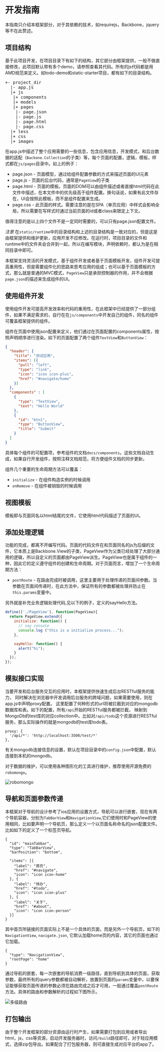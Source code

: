 # 开发指南
本指南只介绍本框架部分，对于其依赖的技术，如requirejs，Backbone，jquery等不在此赘述。

## 项目结构
基于此项目开发，在项目目录下有如下的结构，其它部分由框架提供，一般不做直接修改，此项目默认带有多个demo，请参照查看其代码。所有的js代码都是用AMD规范来定义。如todo-demo和static-starter项目，都有如下的目录结构。
<pre>
+- project_dir
  |- app.js
  |+ js
   |+ components
   |+ models
   |+ pages
    |- page.json
    |- page.js
    |- page.html
    |- page.css
  |+ less
  |+ css
  |+ images
</pre>

在app.js中描述了整个应用需要的一些信息，包含应用信息，开发模式，和后台数据的适配（`Backone.Collection`的子类）等，每个页面的配置，逻辑，模板，样式都在`js/pages`目录中。如上的例子：
* page.json - 页面模型，通过给组件配置参数的方式来描述页面的UI元素
* page.js - 页面的后台代码，通常是`PageView`的子类
* page.html - 页面的模板。页面的DOM可以由组件描述或者直接html代码在此文件中描述，在本文件中的优先级高于组件配置。换句话说，如果有此文件存在，UI会按照此模板，而不是组件配置来生成。
* page.css - 此页面的样式。需要注意的是在SPA（单页应用）中样式会影响全局，所以需要在写样式时通过当前页面的id或者class来限定上下文。

值得注意的是以上四个文件不是一定同时需要的，可以只有page.json配置文件。

*注意* 在`static/runtime`中的目录结构和上述的目录结构是一致对应的，但是这是由框架提供和维护更新，应用开发不应修改。在运行时，项目目录的文件和runtime中的文件夹会合并到一起，所以在编写模块，声明依赖时，都认为是在相同目录中即可。

本框架支持灵活的开发模式，基于组件开发或者基于页面模板开发，组件开发可提高重用性，但是需要组件化的思路来思考应用的组成；也可以基于页面模板的方式，那么就是普通的MVC模式，`PageView`只是承担控制器的作用，并不会根据`page.json`的描述来生成组件的UI。

## 使用组件开发
使用组件开发可提高开发效率和代码的重用性，在此框架中已经提供了一部分组件，如果不满足需求的，自行在在`js/components`中开发自己的组件，同名的组件可覆盖框架提供的组件。

组件在页面中使用json配置来定义，他们通过在页面配置的components属性，按照声明顺序进行渲染。如下的页面配置了两个组件`TextView`和`ButtonView`：
```json
{
  "header": {
    "title": "测试应用",
    "items": [{
      "pull": "left",
      "type": "link",
      "icon": "icon icon-plus",
      "href": "#navigate/home"
    }]
  },
  "components" : [
    {
      "type": "TextView",
      "text": "Hello World"
    },
    {
      "id": "btn1",
      "type": "ButtonView",
      "title": "Submit"
    }
  ]
}
```
具体每个组件的可配置项，参考组件的文档`docs/components`。这些文档自动生成，如果自行开发组件，按照注释文档规范，将方便组件文档的同步更新。

组件几个重要的生命周期方法可以覆盖：
* `initialize` - 在组件构造实例的时候调用
* `onRemove` - 在组件被销毁的时候调用

## 视图模板
模板即与页面同名以html结尾的文件，它使用html代码描述了页面的UI。

## 添加处理逻辑
功能的完成，都离不开编写代码。页面的代码文件在和页面同名的js为后缀的文件，它本质上是Backbone.View的子类，PageView作为父类已经处理了大部分通用的逻辑，所以自定义的页面都由PageView派生。PageView也是属于组件的一种，因此它的定义遵守组件的创建和生命周期。对于页面而言，增加了一个生命周期方法：

* `postRoute` - 在路由完成时被调用，这里主要用于处理传递的页面间参数。当参数在页面间传递时，在此方法中，保证所有的参数都被处理并防止在`this.params`变量中。

另外就是补充业务逻辑处理代码,见以下的例子，定义的sayHello方法。

```javascript
define(['./PageView'], function(PageView){
  return PageView.extend({
    initialize: function() {
      // say console
      console.log ("this is a initialize process...");
    },

    sayHello: function() {
      alert("hi");
    }
  });
});
```

## 模拟接口实现
当要开发和后台服务交互的应用时，本框架提供快速生成后台RESTful服务的能力，
同时解决在浏览器中开发调用后台服务的跨域问题，如果需要使用，则在app.js中声明proxy配置。
这里配置了何种形式的url将被拦截到对应的mongodb数据库和表。如下的配置，所有`/api`开始的RESTful服务都被拦截，
映射到MongoDb的test库的对应collection中。比如对`/api/todo`这个资源进行RESTful服务，那么实际操作的就是mongodb的test库todo表。

```
proxy: {
  '/api/*': 'http://localhost:3500/test/*'
},
```
有关mongodb连接信息的设置，默认在项目目录中的`config.json`中配置，默认连接到本机的mongodb。

对于数据的维护，可以使用各种图形化的工具进行维护，推荐使用开源免费的`robomongo`。

![robomongo](robomongo.png)

## 导航和页面参数传递
本框架对于导航的设计参考了ios应用的设置方式，导航可以进行嵌套，现在有两个导航容器，分别为`TabBarView`和`NavigationView`,它们使用时和PageView的使用相同，比如要声明一个导航页，那么定义一个以页面名称命名的json配置文件。比如如下的定义了一个标签页导航。
```
{
  "id": "mainTabbar",
  "type": "TabBarView",
  "barPosition": "bottom",

  "items": [{
    "label": "首页",
    "href": "#navigate",
    "icon": "icon icon-home"
  }, {
    "label": "待办",
    "href": "#todo",
    "icon": "icon icon-plus"
  }, {
    "label": "关于",
    "href": "#about",
    "icon": "icon icon-person"
  }]
}
```
其中首页所链接的页面实际上不是一个具体的页面，而是另外一个导航页，如下的`NavigationView`, `navigate.json`,
它默认加载home页的内容，其它的页面也通过它加载。
```
{
  "type": "NavigationView",
  "rootPage": "home"
}
```

通过导航的嵌套，每一次嵌套的导航消费一级路径，直到导航到具体的页面，获取参数，最终所有的query参数都被自动解析，放置到页面的`params`变量中，以要保证能够获取页面传递的参数必须在路由完成之后才可用，一般通过覆盖`postRoute`方法。具体的路由和参数解析的过程如下图所示。

![多级路由](route.png)

## 打包输出
由于整个开发框架的部分资源由运行时产生，如果需要打包到应用或者导出html，js，css等资源，启动开发服务器时，访问`/build`路径即可，对于轻应用模式，选择zip包导出。如果配合了打包服务器，则可直接生成对应平台的app了。
